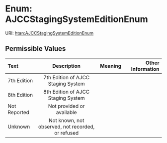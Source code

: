 
# Enum: AJCCStagingSystemEditionEnum



URI: [htan:AJCCStagingSystemEditionEnum](https://w3id.org/htan/AJCCStagingSystemEditionEnum)


## Permissible Values

| Text | Description | Meaning | Other Information |
| :--- | :---: | :---: | ---: |
| 7th Edition | 7th Edition of AJCC Staging System |  |  |
| 8th Edition | 8th Edition of AJCC Staging System |  |  |
| Not Reported | Not provided or available |  |  |
| Unknown | Not known, not observed, not recorded, or refused |  |  |

